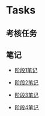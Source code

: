 # Tasks

## **考核任务**

## 笔记

* [阶段1笔记]( https://githubfast.com/Eve-15/Tasks/tree/3950c8e4d5fa87614e7979561fa72d00cfe2595f/%E9%98%B6%E6%AE%B51%E7%AC%94%E8%AE%B0)



* [阶段2笔记](https://githubfast.com/Eve-15/Tasks/tree/fb7b4c466d1514a3da666e530f08f4a7eff95c58/%E9%98%B6%E6%AE%B52%E7%AC%94%E8%AE%B0	)

  

* [阶段3笔记](https://githubfast.com/Eve-15/Tasks/tree/fb7b4c466d1514a3da666e530f08f4a7eff95c58/%E9%98%B6%E6%AE%B53%E7%AC%94%E8%AE%B0)

  

* [阶段4笔记](https://githubfast.com/Eve-15/Tasks/tree/fb7b4c466d1514a3da666e530f08f4a7eff95c58/%E9%98%B6%E6%AE%B54%E7%AC%94%E8%AE%B0)

  

  


